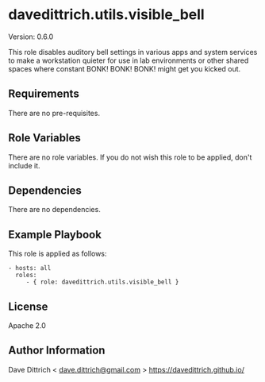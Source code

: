 davedittrich.utils.visible_bell
===============================

Version: 0.6.0

This role disables auditory bell settings in various apps and system services
to make a workstation quieter for use in lab environments or other shared
spaces where constant BONK! BONK! BONK! might get you kicked out.

Requirements
------------

There are no pre-requisites.

Role Variables
--------------

There are no role variables. If you do not wish this role to be applied, don't include it.

Dependencies
------------

There are no dependencies.

Example Playbook
----------------

This role is applied as follows:

    - hosts: all
      roles:
         - { role: davedittrich.utils.visible_bell }

License
-------

Apache 2.0

Author Information
------------------

Dave Dittrich < dave.dittrich@gmail.com >
https://davedittrich.github.io/
